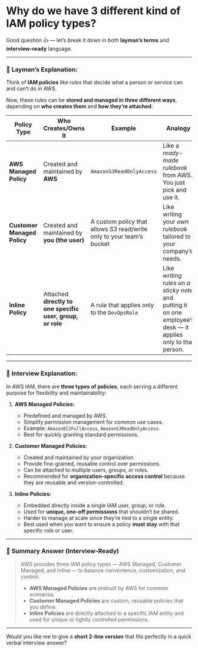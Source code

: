 # Why do we have 3 different kind of IAM policy types?

Good question 👍 — let’s break it down in both **layman’s terms** and **interview-ready** language.

---

### 🧠 **Layman’s Explanation:**

Think of **IAM policies** like *rules* that decide what a person or service can and can’t do in AWS.

Now, these rules can be **stored and managed in three different ways**, depending on **who creates them** and **how they’re attached**:

| Policy Type                 | Who Creates/Owns It                                        | Example                                                              | Analogy                                                                                                       |
| --------------------------- | ---------------------------------------------------------- | -------------------------------------------------------------------- | ------------------------------------------------------------------------------------------------------------- |
| **AWS Managed Policy**      | Created and maintained by **AWS**                          | `AmazonS3ReadOnlyAccess`                                             | Like a *ready-made rulebook* from AWS. You just pick and use it.                                              |
| **Customer Managed Policy** | Created and maintained by **you (the user)**               | A custom policy that allows S3 read/write only to your team’s bucket | Like writing your *own rulebook* tailored to your company’s needs.                                            |
| **Inline Policy**           | Attached **directly to one specific user, group, or role** | A rule that applies only to the `DevOpsRole`                         | Like *writing rules on a sticky note* and putting it on one employee’s desk — it applies only to that person. |

---

### 💼 **Interview Explanation:**

In AWS IAM, there are **three types of policies**, each serving a different purpose for flexibility and maintainability:

1. **AWS Managed Policies:**

   * Predefined and managed by AWS.
   * Simplify permission management for common use cases.
   * Example: `AmazonEC2FullAccess`, `AmazonS3ReadOnlyAccess`.
   * Best for quickly granting standard permissions.

2. **Customer Managed Policies:**

   * Created and maintained by your organization.
   * Provide fine-grained, reusable control over permissions.
   * Can be attached to multiple users, groups, or roles.
   * Recommended for **organization-specific access control** because they are reusable and version-controlled.

3. **Inline Policies:**

   * Embedded directly inside a single IAM user, group, or role.
   * Used for **unique, one-off permissions** that shouldn’t be shared.
   * Harder to manage at scale since they’re tied to a single entity.
   * Best used when you want to ensure a policy **must stay** with that specific role or user.

---

### 🧩 **Summary Answer (Interview-Ready)**

> AWS provides three IAM policy types — AWS Managed, Customer Managed, and Inline — to balance convenience, customization, and control.
>
> * **AWS Managed Policies** are prebuilt by AWS for common scenarios.
> * **Customer Managed Policies** are custom, reusable policies that you define.
> * **Inline Policies** are directly attached to a specific IAM entity and used for unique or tightly controlled permissions.

---

Would you like me to give a **short 2-line version** that fits perfectly in a quick verbal interview answer?

